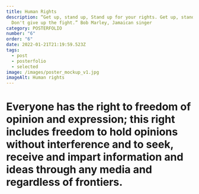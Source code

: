 ```yaml
---
title: Human Rights
description: “Get up, stand up, Stand up for your rights. Get up, stand up,
  Don't give up the fight.” Bob Marley, Jamaican singer
category: POSTERFOLIO
number: "6"
order: "6"
date: 2022-01-21T21:19:59.523Z
tags:
  - post
  - posterfolio
  - selected
image: /images/poster_mockup_v1.jpg
imageAlt: Human rights
---
```

<!--StartFragment-->

# Everyone has the right to freedom of opinion and expression; this right includes freedom to hold opinions without interference and to seek, receive and impart information and ideas through any media and regardless of frontiers.

<!--EndFragment-->
